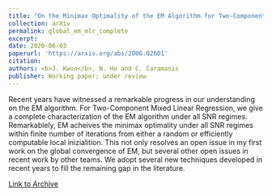 ```yaml
---
title: "On the Minimax Optimality of the EM Algorithm for Two-Component Mixed Linear Regression"
collection: arXiv
permalink: global_em_mlr_complete
excerpt: 
date: 2020-06-03
paperurl: 'https://arxiv.org/abs/2006.02601'
citation: 
authors: <b>J. Kwon</b>, N. Ho and C. Caramanis
publisher: Working paper; under review
---
```


Recent years have witnessed a remarkable progress in our understanding on the EM algorithm. For Two-Component Mixed Linear Regression, we give a complete characterization of the EM algorithm under all SNR regimes. Remarkablely, EM acheives the minimax optimality under all SNR regimes within finite number of iterations from either a random or efficiently computable local inizialition. This not only resolves an open issue in my first work on the global convergence of EM, but several other open issues in recent work by other teams. We adopt several new techniques developed in recent years to fill the remaining gap in the literature. 


[Link to Archive](https://arxiv.org/abs/2006.02601)